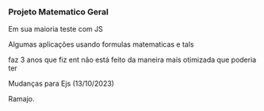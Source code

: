 ### Projeto Matematico Geral



Em sua maioria teste com JS 

Algumas aplicações usando formulas matematicas e tals

faz 3 anos que fiz ent não está feito da maneira mais otimizada que poderia ter


Mudanças para Ejs (13/10/2023)

Ramajo.